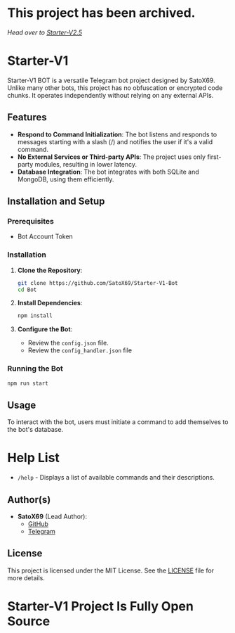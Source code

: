 # This project has been archived. 
*Head over to *[Starter-V2.5](https://github.com/SatoX69/Starter-V2.5)**


# Starter-V1

Starter-V1 BOT is a versatile Telegram bot project designed by SatoX69. Unlike many other bots, this project has no obfuscation or encrypted code chunks. It operates independently without relying on any external APIs.

## Features

- **Respond to Command Initialization**: The bot listens and responds to messages starting with a slash (/) and notifies the user if it's a valid command.
- **No External Services or Third-party APIs**: The project uses only first-party modules, resulting in lower latency.
- **Database Integration**: The bot integrates with both SQLite and MongoDB, using them efficiently.

## Installation and Setup

### Prerequisites
- Bot Account Token

### Installation

1. **Clone the Repository**:
   ```sh
   git clone https://github.com/SatoX69/Starter-V1-Bot
   cd Bot
   ```

2. **Install Dependencies**:
   ```sh
   npm install 
   ```

3. **Configure the Bot**:
   - Review the `config.json` file.
   - Review the `config_handler.json` file

### Running the Bot

  ```sh
  npm run start
  ```

## Usage

To interact with the bot, users must initiate a command to add themselves to the bot's database.

# Help List
- `/help` - Displays a list of available commands and their descriptions.

## Author(s)

- **SatoX69** (Lead Author):
  - [GitHub](https://github.com/SatoX69)
  - [Telegram](https://t.me/Jsusbin)

## License

This project is licensed under the MIT License. See the [LICENSE](LICENSE) file for more details.


# Starter-V1 Project Is Fully Open Source
